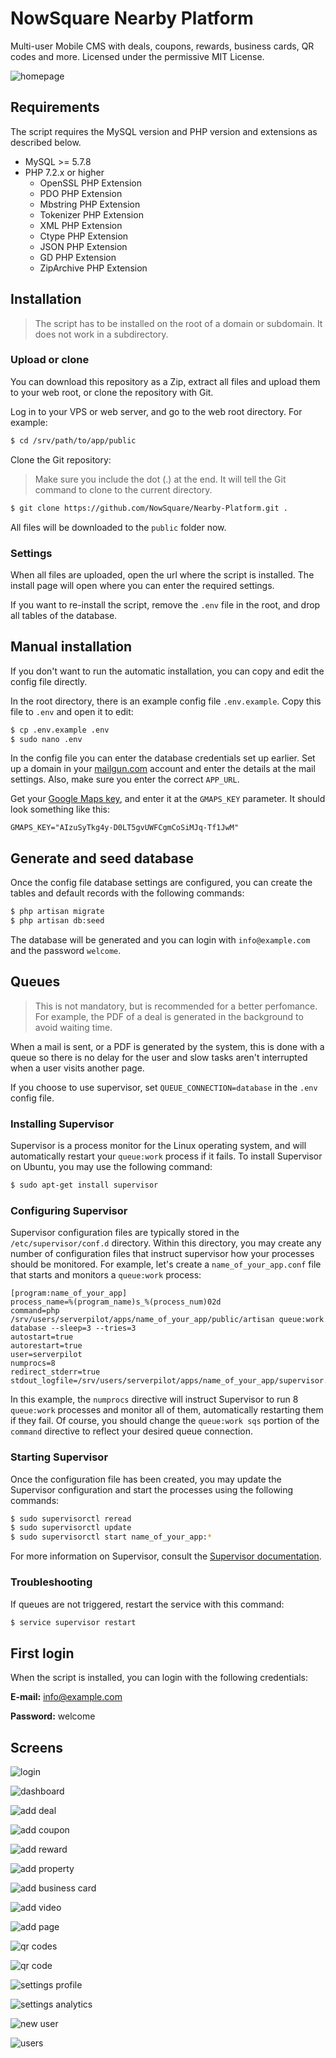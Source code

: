 # NowSquare Nearby Platform
Multi-user Mobile CMS with deals, coupons, rewards, business cards, QR codes and more. Licensed under the permissive MIT License.

![homepage](screens/01_homepage.png)

## Requirements
The script requires the MySQL version and PHP version and extensions as described below.

 - MySQL >= 5.7.8
 - PHP 7.2.x or higher
   - OpenSSL PHP Extension
   - PDO PHP Extension
   - Mbstring PHP Extension
   - Tokenizer PHP Extension
   - XML PHP Extension
   - Ctype PHP Extension
   - JSON PHP Extension
   - GD PHP Extension
   - ZipArchive PHP Extension
  
## Installation
> The script has to be installed on the root of a domain or subdomain. It does not work in a subdirectory.

### Upload or clone
You can download this repository as a Zip, extract all files and upload them to your web root, or clone the repository with Git.

Log in to your VPS or web server, and go to the web root directory. For example:

``` bash
$ cd /srv/path/to/app/public
```

Clone the Git repository:

> Make sure you include the dot (.) at the end. It will tell the Git command to clone to the current directory.

``` bash
$ git clone https://github.com/NowSquare/Nearby-Platform.git .
```

All files will be downloaded to the `public` folder now.

### Settings
When all files are uploaded, open the url where the script is installed. The install page will open where you can enter the required settings.

If you want to re-install the script, remove the `.env` file in the root, and drop all tables of the database.

## Manual installation
If you don't want to run the automatic installation, you can copy and edit the config file directly.

In the root directory, there is an example config file `.env.example`. Copy this file to `.env` and open it to edit:
``` bash
$ cp .env.example .env
$ sudo nano .env
```

In the config file you can enter the database credentials set up earlier. Set up a domain in your [mailgun.com](https://www.mailgun.com/) account and enter the details at the mail settings. Also, make sure you enter the correct `APP_URL`.

Get your [Google Maps key](https://developers.google.com/maps/documentation/javascript/get-api-key), and enter it at the `GMAPS_KEY` parameter. It should look something like this:

``` 
GMAPS_KEY="AIzuSyTkg4y-D0LT5gvUWFCgmCoSiMJq-Tf1JwM"
``` 

## Generate and seed database
Once the config file database settings are configured, you can create the tables and default records with the following commands:

``` bash
$ php artisan migrate
$ php artisan db:seed
```

The database will be generated and you can login with `info@example.com` and the password `welcome`.

## Queues

> This is not mandatory, but is recommended for a better perfomance. For example, the PDF of a deal is generated in the background to avoid waiting time.

When a mail is sent, or a PDF is generated by the system, this is done with a queue so there is no delay for the user and slow tasks aren't interrupted when a user visits another page.

If you choose to use supervisor, set `QUEUE_CONNECTION=database` in the `.env` config file.

### Installing Supervisor
Supervisor is a process monitor for the Linux operating system, and will automatically restart your `queue:work` process if it fails. To install Supervisor on Ubuntu, you may use the following command:
``` bash
$ sudo apt-get install supervisor
```

### Configuring Supervisor

Supervisor configuration files are typically stored in the `/etc/supervisor/conf.d` directory. Within this directory, you may create any number of configuration files that instruct supervisor how your processes should be monitored. For example, let's create a `name_of_your_app.conf` file that starts and monitors a `queue:work` process:

```
[program:name_of_your_app]
process_name=%(program_name)s_%(process_num)02d
command=php /srv/users/serverpilot/apps/name_of_your_app/public/artisan queue:work database --sleep=3 --tries=3
autostart=true
autorestart=true
user=serverpilot
numprocs=8
redirect_stderr=true
stdout_logfile=/srv/users/serverpilot/apps/name_of_your_app/supervisor.log
``` 

In this example, the `numprocs` directive will instruct Supervisor to run 8 `queue:work` processes and monitor all of them, automatically restarting them if they fail. Of course, you should change the `queue:work sqs` portion of the `command` directive to reflect your desired queue connection.

### Starting Supervisor
Once the configuration file has been created, you may update the Supervisor configuration and start the processes using the following commands:

``` bash
$ sudo supervisorctl reread
$ sudo supervisorctl update
$ sudo supervisorctl start name_of_your_app:*
```

For more information on Supervisor, consult the [Supervisor documentation](http://supervisord.org/index.html).

### Troubleshooting
If queues are not triggered, restart the service with this command:

``` bash
$ service supervisor restart
```

## First login

When the script is installed, you can login with the following credentials:

**E-mail:** info@example.com

**Password:** welcome

## Screens

![login](screens/02_login.png)

![dashboard](screens/03_dashboard.png)

![add deal](screens/04_add_deal.png)

![add coupon](screens/05_add_coupon.png)

![add reward](screens/06_add_reward.png)

![add property](screens/07_add_property.png)

![add business card](screens/08_add_business_card.png)

![add video](screens/09_add_video.png)

![add page](screens/10_add_page.png)

![qr codes](screens/11_qr_codes.png)

![qr code](screens/12_qr_code.png)

![settings profile](screens/13_settings_profile.png)

![settings analytics](screens/14_settings_analytics.png)

![new user](screens/15_new_user.png)

![users](screens/16_users.png)